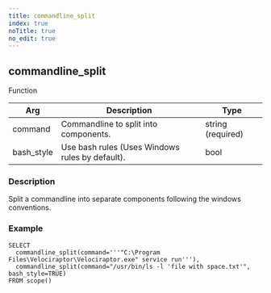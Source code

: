 ```yaml
---
title: commandline_split
index: true
noTitle: true
no_edit: true
---
```




<div class="vql_item"></div>


## commandline_split
<span class='vql_type pull-right page-header'>Function</span>



<div class="vqlargs"></div>

Arg | Description | Type
----|-------------|-----
command|Commandline to split into components.|string (required)
bash_style|Use bash rules (Uses Windows rules by default).|bool

### Description

Split a commandline into separate components following the windows
conventions.

### Example
```vql
SELECT
  commandline_split(command='''"C:\Program Files\Velociraptor\Velociraptor.exe" service run'''),
  commandline_split(command="/usr/bin/ls -l 'file with space.txt'", bash_style=TRUE)
FROM scope()
```


